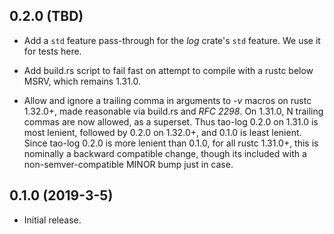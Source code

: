 ## 0.2.0 (TBD)

* Add a `std` feature pass-through for the _log_ crate's `std` feature. We
  use it for tests here.

* Add build.rs script to fail fast on attempt to compile with a rustc below
  MSRV, which remains 1.31.0.

* Allow and ignore a trailing comma in arguments to _-v_ macros on rustc
  1.32.0+, made reasonable via build.rs and _RFC 2298_. On 1.31.0, N
  trailing commas are now allowed, as a superset. Thus tao-log 0.2.0 on 1.31.0
  is most lenient, followed by 0.2.0 on 1.32.0+, and 0.1.0 is least lenient.
  Since tao-log 0.2.0 is more lenient than 0.1.0, for all rustc 1.31.0+, this
  is nominally a backward compatible change, though its included with a
  non-semver-compatible MINOR bump just in case.

## 0.1.0 (2019-3-5)
* Initial release.
